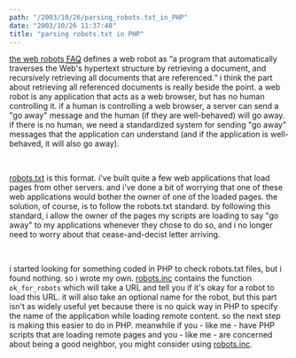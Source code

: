 ```yaml
---
path: "/2003/10/26/parsing_robots.txt_in_PHP" 
date: "2003/10/26 11:37:48" 
title: "parsing robots.txt in PHP" 
---
```

<p><a href="http://www.robotstxt.org/wc/faq.html">the web robots <abbr title="Frequently Asked Questions">FAQ</abbr></a> defines a web robot as <q>a program that automatically traverses the Web's hypertext structure by retrieving a document, and recursively retrieving all documents that are referenced.</q> i think the part about retrieving all referenced documents is really beside the point. a web robot is any application that acts as a web browser, but has no human controlling it. if a human is controlling a web browser, a server can send a "go away" message and the human (if they are well-behaved) will go away. if there is no human, we need a standardized system for sending "go away" messages that the application can understand (and if the application is well-behaved, it will also go away).</p><br><p><a href="http://www.robotstxt.org/wc/norobots.html">robots.txt</a> is this format. i've built quite a few web applications that load pages from other servers. and i've done a bit of worrying that one of these web applications would bother the owner of one of the loaded pages. the solution, of course, is to follow the robots.txt standard. by following this standard, i allow the owner of the pages my scripts are loading to say "go away" to my applications whenever they chose to do so, and i no longer need to worry about that cease-and-decist letter arriving.</p><br><p>i started looking for something coded in PHP to check robots.txt files, but i found nothing. so i wrote my own. <a href="http://www.randomchaos.com/source.php?source=http%3A%2F%2Fweblog.randomchaos.com%2Frobots.inc">robots.inc</a> contains the function <code>ok_for_robots</code> which will take a URL and tell you if it's okay for a robot to load this URL. it will also take an optional name for the robot, but this part isn't as widely useful yet because there is no quick way in PHP to specify the name of the application while loading remote content. so the next step is making this easier to do in PHP. meanwhile if you - like me - have PHP scripts that are loading remote pages and you - like me - are concerned about being a good neighbor, you might consider using <a href="http://www.randomchaos.com/source.php?source=http%3A%2F%2Fweblog.randomchaos.com%2Frobots.inc">robots.inc</a>.</p>